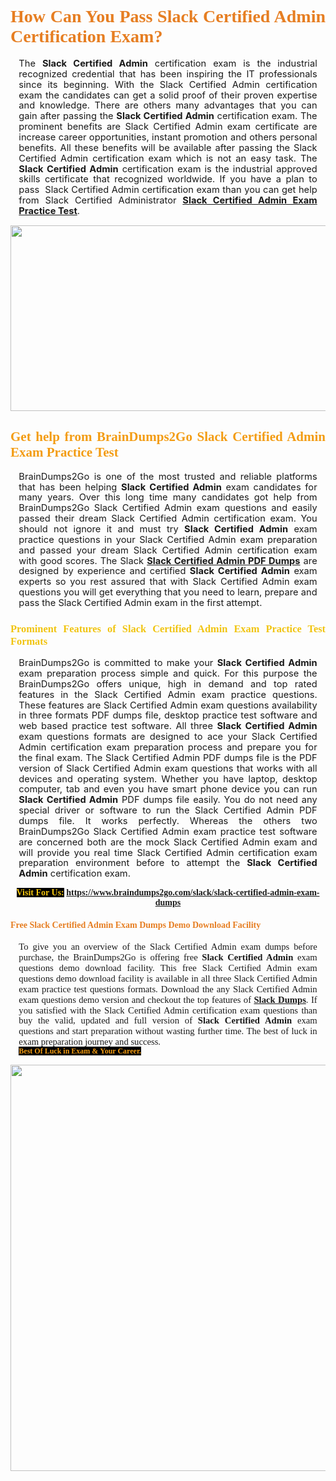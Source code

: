 <h1 style="text-align: justify;"><span style="font-family:Georgia,serif;"><span style="color:#e67e22;"><strong>How Can You Pass Slack Certified Admin Certification Exam?</strong></span></span></h1>

<p style="text-align:justify; margin:0in 10pt"><span style="font-size:11pt"><span style="line-height:115%"><span sans-serif="" style="font-family:Calibri,">The <strong>Slack Certified Admin</strong> certification exam is the industrial recognized credential that has been inspiring the IT professionals since its beginning. With the Slack Certified Admin certification exam&nbsp;the candidates can get a solid proof of their proven expertise and knowledge. There are others many advantages that you can gain after passing the <strong> Slack Certified Admin</strong> certification exam. The prominent benefits are Slack Certified Admin exam certificate are increase career opportunities, instant promotion and others personal benefits. All these benefits will be available after passing the Slack Certified Admin certification exam which is not an easy task. The <strong>Slack Certified Admin</strong> certification exam is the industrial approved skills certificate that recognized worldwide. If you have a plan to pass &nbsp;Slack Certified Admin certification exam than you can get help from Slack Certified Administrator&nbsp;<strong><a href="https://www.braindumps2go.com/slack/slack-certified-admin-exam-dumps">Slack Certified Admin Exam Practice Test</a></strong>.</span></span></span></p>

<p style="text-align: center;"><a href="https://www.braindumps2go.com/slack/slack-certified-admin-exam-dumps"><img alt="" src="https://i.imgur.com/Oa51Xhq.jpeg" style="width: 750px; height: 297px;" /><span style="display: none;">&nbsp;</span></a></p>

<h2 style="text-align: justify;"><span style="font-family:Georgia,serif;"><span style="color:#f39c12;"><strong>Get help from BrainDumps2Go&nbsp;Slack Certified Admin Exam Practice Test</strong></span></span></h2>

<p style="text-align:justify; margin:0in 10pt"><span style="font-size:11pt"><span style="line-height:115%"><span sans-serif="" style="font-family:Calibri,">BrainDumps2Go is one of the most trusted and reliable platforms that has been helping <strong>Slack Certified Admin</strong> exam candidates for many years. Over this long time many candidates got help from BrainDumps2Go&nbsp;Slack Certified Admin exam questions and easily passed their dream Slack Certified Admin certification exam. You should not ignore it and must try <strong>Slack Certified Admin</strong> exam practice questions in your Slack Certified Admin exam preparation and passed your dream Slack Certified Admin certification exam with good scores. The Slack&nbsp;<strong><a href="https://www.braindumps2go.com/slack/slack-certified-admin-exam-dumps">Slack Certified Admin PDF Dumps</a></strong> are designed by experience and certified <strong> Slack Certified Admin</strong> exam experts so you rest assured that with Slack Certified Admin exam questions you will get everything that you need to learn, prepare and pass the Slack Certified Admin exam in the first attempt. </span></span></span></p>

<h3 style="text-align: justify;"><span style="font-family:Georgia,serif;"><span style="color:#f1c40f;"><strong>Prominent Features of Slack Certified Admin Exam Practice Test Formats</strong></span></span></h3>

<p style="text-align:justify; margin:0in 10pt"><span style="font-size:11pt"><span style="line-height:115%"><span sans-serif="" style="font-family:Calibri,">BrainDumps2Go is committed to make your <strong>Slack Certified Admin</strong> exam preparation process simple and quick. For this purpose the BrainDumps2Go&nbsp;offers unique, high in demand and top rated features in the Slack Certified Admin exam practice questions. These features are Slack Certified Admin exam questions availability in three formats PDF dumps file, desktop practice test software and web based practice test software. All three <strong> Slack Certified Admin</strong> exam questions formats are designed to ace your Slack Certified Admin certification exam preparation process and prepare you for the final exam. The Slack Certified Admin PDF dumps file is the PDF version of Slack Certified Admin exam questions that works with all devices and operating system. Whether you have laptop, desktop computer, tab and even you have smart phone device you can run <strong> Slack Certified Admin</strong> PDF dumps file easily. You do not need any special driver or software to run the Slack Certified Admin PDF dumps file. It works perfectly. Whereas the others two BrainDumps2Go&nbsp;Slack Certified Admin exam practice test software are concerned both are the mock Slack Certified Admin exam and will provide you real time Slack Certified Admin certification exam preparation environment before to attempt the <strong> Slack Certified Admin</strong> certification exam.</span></span></span></p>

<p style="text-align: center;"><span style="font-family:Georgia,serif;"><strong><span style="color:#f1c40f;"><span style="background-color:#000000;">Visit For Us:</span></span>&nbsp;<a href="https://www.braindumps2go.com/slack/slack-certified-admin-exam-dumps">https://www.braindumps2go.com/slack/slack-certified-admin-exam-dumps</a></strong></span></p>

<h4 style="text-align: justify;"><span style="font-family:Georgia,serif;"><span style="color:#e67e22;"><strong>Free Slack Certified Admin Exam Dumps Demo Download Facility</strong></span></span></h4>

<p style="text-align:justify; margin:0in 10pt"><span style="font-size:11pt"><span style="line-height:115%"><span sans-serif="" style="font-family:Calibri,"><span style="font-family:Georgia,serif;">To give you an overview of the Slack Certified Admin exam dumps before purchase, the BrainDumps2Go&nbsp;is offering free <strong>Slack Certified Admin</strong> exam questions demo download facility. This free Slack Certified Admin exam questions demo download facility is available in all three Slack Certified Admin exam practice test questions formats. Download the any Slack Certified Admin exam questions demo version and checkout the top features of <strong><a href="https://www.braindumps2go.com/slack-exam-dumps">Slack&nbsp;Dumps</a></strong>. If you satisfied with the Slack Certified Admin certification exam questions than buy the valid, updated and full version of <strong> Slack Certified Admin</strong> exam questions and start preparation without wasting further time. The best of luck in exam preparation journey and success.</span></span></span></span></p>

<p style="text-align:justify; margin:0in 10pt"><strong><span style="font-size:12px;"><span style="color:#f39c12;"><span style="font-family:Georgia,serif;"><strong><span style="line-height:115%"><span style="background-color:#000000;">Best Of Luck in Exam &amp;&nbsp;Your Career.</span></span></strong></span></span></span></strong></p>

<p style="text-align: center;"><strong><a href="https://www.braindumps2go.com/slack/slack-certified-admin-exam-dumps"><img alt="" src="https://i.imgur.com/71HcEHp.jpeg" style="width: 600px; height: 650px;" /></a></strong></p>

